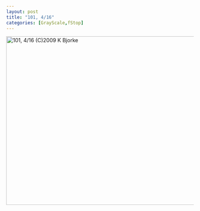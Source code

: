 ```yaml
---
layout: post
title: "101, 4/16"
categories: [GrayScale,fStop]
---
```

<img alt="101, 4/16 (C)2009 K Bjorke" src="http://www.botzilla.com/blog/pix2009/Bjorke-P1040006.jpg" width="807" height="454" border="0" />


<!--more-->

